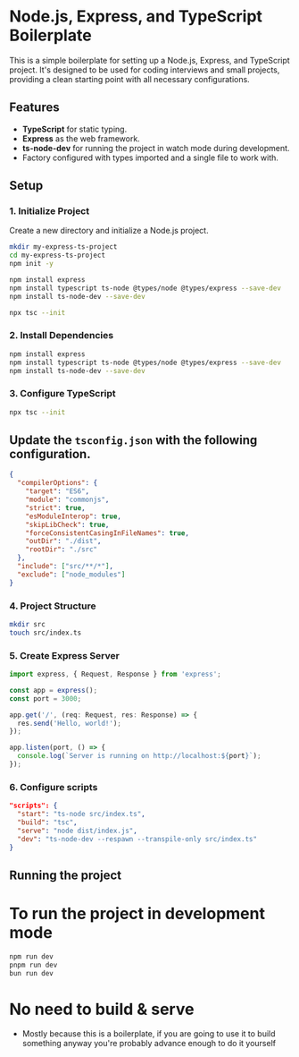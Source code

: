 # Node.js, Express, and TypeScript Boilerplate

This is a simple boilerplate for setting up a Node.js, Express, and TypeScript project. It's designed to be used for coding interviews and small projects, providing a clean starting point with all necessary configurations.

## Features

- **TypeScript** for static typing.
- **Express** as the web framework.
- **ts-node-dev** for running the project in watch mode during development.
- Factory configured with types imported and a single file to work with.

## Setup

### 1. Initialize Project

Create a new directory and initialize a Node.js project.

```sh
mkdir my-express-ts-project
cd my-express-ts-project
npm init -y

npm install express
npm install typescript ts-node @types/node @types/express --save-dev
npm install ts-node-dev --save-dev

npx tsc --init
```

### 2. Install Dependencies

```sh
npm install express
npm install typescript ts-node @types/node @types/express --save-dev
npm install ts-node-dev --save-dev
```

### 3. Configure TypeScript

```sh
npx tsc --init
```
## Update the `tsconfig.json` with the following configuration.

```json
{
  "compilerOptions": {
    "target": "ES6",
    "module": "commonjs",
    "strict": true,
    "esModuleInterop": true,
    "skipLibCheck": true,
    "forceConsistentCasingInFileNames": true,
    "outDir": "./dist",
    "rootDir": "./src"
  },
  "include": ["src/**/*"],
  "exclude": ["node_modules"]
}
```
### 4. Project Structure

```sh
mkdir src
touch src/index.ts
```

### 5. Create Express Server

```typescript
import express, { Request, Response } from 'express';

const app = express();
const port = 3000;

app.get('/', (req: Request, res: Response) => {
  res.send('Hello, world!');
});

app.listen(port, () => {
  console.log(`Server is running on http://localhost:${port}`);
});
```

### 6. Configure scripts

```json
"scripts": {
  "start": "ts-node src/index.ts",
  "build": "tsc",
  "serve": "node dist/index.js",
  "dev": "ts-node-dev --respawn --transpile-only src/index.ts"
}
```

## Running the project

# To run the project in development mode

```sh
npm run dev
pnpm run dev
bun run dev
```

# No need to build & serve

- Mostly because this is a boilerplate, if you are going to use it to build something anyway you're probably advance enough to do it yourself
